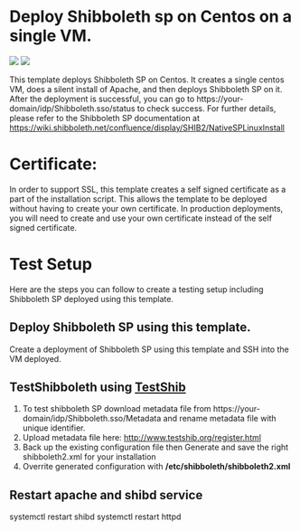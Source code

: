 # Deploy Shibboleth sp on Centos on a single VM.

<a href="https://portal.azure.com/#create/Microsoft.Template/uri/https%3A%2F%2Fraw.githubusercontent.com%2FAzure%2Fazure-quickstart-templates%2Fmaster%2Fshibboleth-sp-singlevm-centos%2Fazuredeploy.json" target="_blank"><img src="http://azuredeploy.net/deploybutton.png"/></a>
<a href="http://armviz.io/#/?load=https%3A%2F%2Fraw.githubusercontent.com%2FAzure%2Fazure-quickstart-templates%2Fmaster%2Fmoodle-singlevm-centos%2Fazuredeploy.json" target="_blank">
    <img src="http://armviz.io/visualizebutton.png"/>
</a>

This template deploys Shibboleth SP on Centos. It creates a single centos VM, does a silent install of Apache, and then deploys Shibboleth SP on it. After the deployment is successful, you can go to https://your-domain/idp/Shibboleth.sso/status to check success. For further details, please refer to the Shibboleth SP documentation at https://wiki.shibboleth.net/confluence/display/SHIB2/NativeSPLinuxInstall

# Certificate:

In order to support SSL, this template creates a self signed certificate as a part of the installation script. This allows the template to be deployed without having to create your own certificate. In production deployments, you will need to create and use your own certificate instead of the self signed certificate.

# Test Setup
Here are the steps you can follow to create a testing setup including Shibboleth SP deployed using this template.

## Deploy Shibboleth SP using this template.
Create a deployment of Shibboleth SP using this template and SSH into the VM deployed.

## TestShibboleth using <a href="http://www.testshib.org/">TestShib</a> 
1. To test shibboleth SP download metadata file from https://your-domain/idp/Shibboleth.sso/Metadata and rename metadata file with unique identifier.
2. Upload metadata file here: http://www.testshib.org/register.html 
3. Back up the existing configuration file then Generate and save the right shibboleth2.xml for your installation
4. Overrite generated configuration with **/etc/shibboleth/shibboleth2.xml**

## Restart apache and shibd service 
systemctl restart shibd
systemctl restart httpd
